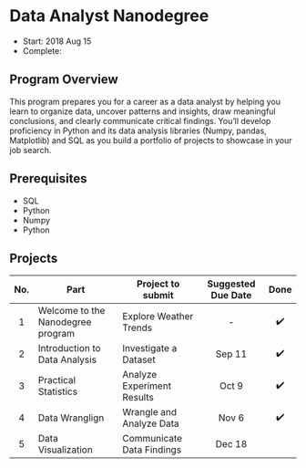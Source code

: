 # Data Analyst Nanodegree
- Start: 2018 Aug 15
- Complete: 

## Program Overview
This program prepares you for a career as a data analyst by helping you learn to organize data, uncover
patterns and insights, draw meaningful conclusions, and clearly communicate critical findings. You’ll develop
proficiency in Python and its data analysis libraries (Numpy, pandas, Matplotlib) and SQL as you build a
portfolio of projects to showcase in your job search.

## Prerequisites
- SQL
- Python
- Numpy
- Python

## Projects
| No.   | Part                              | Project to submit            | Suggested Due Date | Done              |
| :---: | --------------------------------- | --------------------------- |:------------------:|:-----------------:|
| 1     | Welcome to the Nanodegree program |  Explore Weather Trends     | -                  |:heavy_check_mark: |
| 2     | Introduction to Data Analysis     |  Investigate a Dataset      | Sep 11             |:heavy_check_mark: |
| 3     | Practical Statistics              |  Analyze Experiment Results | Oct 9              |:heavy_check_mark: |
| 4     | Data Wranglign                    |  Wrangle and Analyze Data   | Nov 6              |:heavy_check_mark: |
| 5     | Data Visualization                |  Communicate Data Findings  | Dec 18             |                   |

